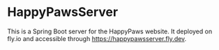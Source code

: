 # HappyPawsServer
This is a Spring Boot server for the HappyPaws website.
It deployed on fly.io and accessible through https://happypawsserver.fly.dev.
